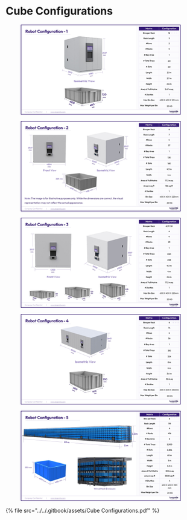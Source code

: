 # Cube Configurations

<figure><img src="../../.gitbook/assets/Cube Configurations_pages-to-jpg-0001.jpg" alt=""><figcaption></figcaption></figure>

<figure><img src="../../.gitbook/assets/Cube Configurations_pages-to-jpg-0002.jpg" alt=""><figcaption></figcaption></figure>

<figure><img src="../../.gitbook/assets/Cube Configurations_pages-to-jpg-0003.jpg" alt=""><figcaption></figcaption></figure>

<figure><img src="../../.gitbook/assets/Cube Configurations_pages-to-jpg-0004.jpg" alt=""><figcaption></figcaption></figure>

<figure><img src="../../.gitbook/assets/Cube Configurations_pages-to-jpg-0005.jpg" alt=""><figcaption></figcaption></figure>

{% file src="../../.gitbook/assets/Cube Configurations.pdf" %}
